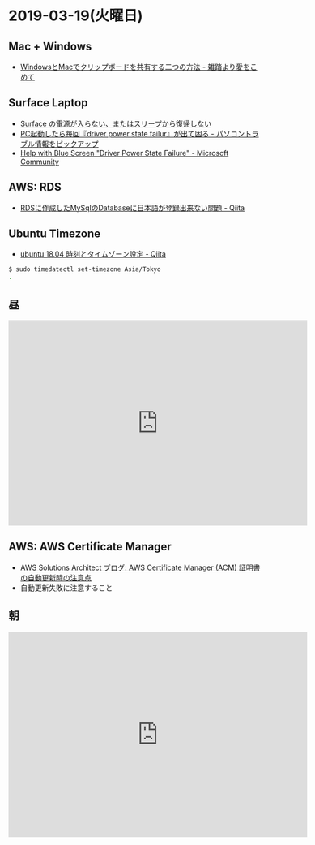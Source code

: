 # 2019-03-19(火曜日)

## Mac + Windows

- [WindowsとMacでクリップボードを共有する二つの方法 - 雑踏より愛をこめて](http://husigiyt.hatenablog.com/entry/2018/11/25/122048)


## Surface Laptop

- [Surface の電源が入らない、またはスリープから復帰しない](https://support.microsoft.com/ja-jp/help/4023537/surface-wont-turn-on-or-wake-from-sleep)
- [PC起動したら毎回『driver power state failur』が出て困る - パソコントラブル情報をピックアップ](https://pcrepair.w-pickup.com/post-4642/)
- [Help with Blue Screen "Driver Power State Failure" - Microsoft Community](https://answers.microsoft.com/en-us/windows/forum/windows_10-performance-winpc/help-with-blue-screen-driver-power-state-failure/3a7427d5-8965-47d4-858d-b34601496f65)


## AWS: RDS

- [RDSに作成したMySqlのDatabaseに日本語が登録出来ない問題 - Qiita](https://qiita.com/kijitora-neko/items/aab58b4c1f684353e075)

## Ubuntu Timezone

- [ubuntu 18.04 時刻とタイムゾーン設定 - Qiita](https://qiita.com/zaki-lknr/items/cd9844fa6a1efa58cab1)

~~~bash
$ sudo timedatectl set-timezone Asia/Tokyo
.
~~~

## 昼

<iframe height='405' width='590' frameborder='0' allowtransparency='true' scrolling='no' src='https://www.strava.com/activities/2223576515/embed/1e5832e048acc36188ae2534072222f463490299'></iframe>

## AWS: AWS Certificate Manager

- [AWS Solutions Architect ブログ: AWS Certificate Manager (ACM) 証明書の自動更新時の注意点](https://aws.typepad.com/sajp/2016/12/aws-certificate-manager-managed-renewal.html)
- 自動更新失敗に注意すること

## 朝

<iframe height='405' width='590' frameborder='0' allowtransparency='true' scrolling='no' src='https://www.strava.com/activities/2223576457/embed/75227ed87de34c12166e5a62407f6c1e78c7fb87'></iframe>
